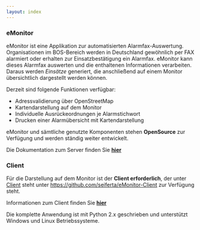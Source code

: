 ```yaml
---
layout: index
---
```


### eMonitor

eMonitor ist eine Applikation zur automatisierten Alarmfax-Auswertung. Organisationen im BOS-Bereich werden in 
Deutschland gewöhnlich per FAX alarmiert oder erhalten zur Einsatzbestätigung ein Alarmfax.
eMonitor kann dieses Alarmfax auswerten und die enthaltenen Informationen verarbeiten. Daraus werden *Einsätze* 
generiert, die anschließend auf einem Monitor übersichtlich dargestellt werden können.

Derzeit sind folgende Funktionen verfügbar:

* Adressvalidierung über OpenStreetMap
* Kartendarstellung auf dem Monitor
* Individuelle Ausrückeordnungen je Alarmstichwort
* Drucken einer Alarmübersicht mit Kartendarstellung

eMonitor und sämtliche genutzte Komponenten stehen **OpenSource** zur Verfügung und werden ständig weiter entwickelt.

Die Dokumentation zum Server finden Sie [**hier**][1]

### Client

Für die Darstellung auf dem Monitor ist der **Client erforderlich**, der unter 
[Client](https://github.com/seiferta/eMonitor-Client) steht unter https://github.com/seiferta/eMonitor-Client zur 
Verfügung steht.

Informationen zum Client finden Sie [**hier**][2]


Die komplette Anwendung ist mit Python 2.x geschrieben und unterstützt Windows und Linux Betriebssysteme. 

[1]: docs/server.md
[2]: docs/client.md
